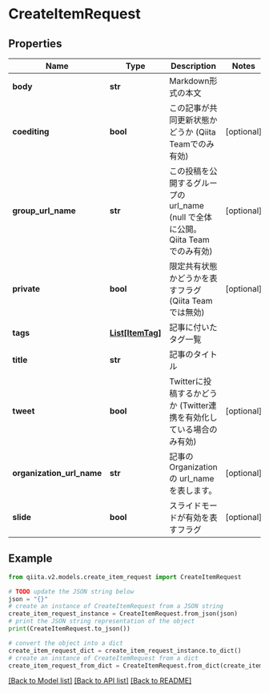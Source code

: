 # CreateItemRequest


## Properties

Name | Type | Description | Notes
------------ | ------------- | ------------- | -------------
**body** | **str** | Markdown形式の本文 | 
**coediting** | **bool** | この記事が共同更新状態かどうか (Qiita Teamでのみ有効) | [optional] 
**group_url_name** | **str** | この投稿を公開するグループの url_name (null で全体に公開。Qiita Teamでのみ有効) | [optional] 
**private** | **bool** | 限定共有状態かどうかを表すフラグ (Qiita Teamでは無効) | [optional] 
**tags** | [**List[ItemTag]**](ItemTag.md) | 記事に付いたタグ一覧 | 
**title** | **str** | 記事のタイトル | 
**tweet** | **bool** | Twitterに投稿するかどうか (Twitter連携を有効化している場合のみ有効) | [optional] 
**organization_url_name** | **str** | 記事のOrganization の url_name を表します。 | [optional] 
**slide** | **bool** | スライドモードが有効を表すフラグ | [optional] 

## Example

```python
from qiita.v2.models.create_item_request import CreateItemRequest

# TODO update the JSON string below
json = "{}"
# create an instance of CreateItemRequest from a JSON string
create_item_request_instance = CreateItemRequest.from_json(json)
# print the JSON string representation of the object
print(CreateItemRequest.to_json())

# convert the object into a dict
create_item_request_dict = create_item_request_instance.to_dict()
# create an instance of CreateItemRequest from a dict
create_item_request_from_dict = CreateItemRequest.from_dict(create_item_request_dict)
```
[[Back to Model list]](../README.md#documentation-for-models) [[Back to API list]](../README.md#documentation-for-api-endpoints) [[Back to README]](../README.md)


